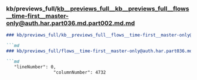 ### kb/previews_full/kb__previews_full__kb__previews_full__flows__time-first__master-only@auth.har.part036.md.part002.md.md

```md
### kb/previews_full/kb__previews_full__flows__time-first__master-only@auth.har.part036.md.part002.md

```md
### kb/previews_full/flows__time-first__master-only@auth.har.part036.md (part 002)

```md
   "lineNumber": 0,
                  "columnNumber": 4732
   
```

```

```

```
